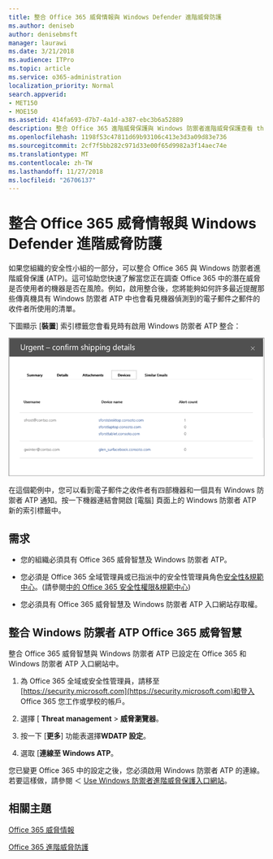 ```yaml
---
title: 整合 Office 365 威脅情報與 Windows Defender 進階威脅防護
ms.author: deniseb
author: denisebmsft
manager: laurawi
ms.date: 3/21/2018
ms.audience: ITPro
ms.topic: article
ms.service: o365-administration
localization_priority: Normal
search.appverid:
- MET150
- MOE150
ms.assetid: 414fa693-d7b7-4a1d-a387-ebc3b6a52889
description: 整合 Office 365 進階威脅保護與 Windows 防禦者進階威脅保護查看 threat management 的詳細的資訊。
ms.openlocfilehash: 1198f53c47811d69b93106c413e3d3a09d83e736
ms.sourcegitcommit: 2cf7f5bb282c971d33e00f65d9982a3f14aec74e
ms.translationtype: MT
ms.contentlocale: zh-TW
ms.lasthandoff: 11/27/2018
ms.locfileid: "26706137"
---
```

# <a name="integrate-office-365-threat-intelligence-with-windows-defender-advanced-threat-protection"></a>整合 Office 365 威脅情報與 Windows Defender 進階威脅防護

如果您組織的安全性小組的一部分，可以整合 Office 365 與 Windows 防禦者進階威脅保護 (ATP)。這可協助您快速了解當您正在調查 Office 365 中的潛在威脅是否使用者的機器是否在風險。例如，啟用整合後，您將能夠如何許多最近提醒那些傳真機具有 Windows 防禦者 ATP 中也會看見機器偵測到的電子郵件之郵件的收件者所使用的清單。
  
下圖顯示 [**裝置**] 索引標籤您會看見時有啟用 Windows 防禦者 ATP 整合： 
  
![啟用 Windows 防禦者 ATP 時，您可以看到機器提醒的清單。](media/fec928ea-8f0c-44d7-80b9-a2e0a8cd4e89.PNG)
  
在這個範例中，您可以看到電子郵件之收件者有四部機器和一個具有 Windows 防禦者 ATP 通知。按一下機器連結會開啟 [電腦] 頁面上的 Windows 防禦者 ATP 新的索引標籤中。
  
## <a name="requirements"></a>需求

- 您的組織必須具有 Office 365 威脅智慧及 Windows 防禦者 ATP。
    
- 您必須是 Office 365 全域管理員或已指派中的安全性管理員角色[安全性&amp;規範中心](https://security.microsoft.com)。(請參閱[中的 Office 365 安全性權限&amp;規範中心](permissions-in-the-security-and-compliance-center.md))
    
- 您必須具有 Office 365 威脅智慧及 Windows 防禦者 ATP 入口網站存取權。
    
## <a name="to-integrate-office-365-threat-intelligence-with-windows-defender-atp"></a>整合 Windows 防禦者 ATP Office 365 威脅智慧

整合 Office 365 威脅智慧與 Windows 防禦者 ATP 已設定在 Office 365 和 Windows 防禦者 ATP 入口網站中。
  
1. 為 Office 365 全域或安全性管理員，請移至[https://security.microsoft.com](https://security.microsoft.com)和登入 Office 365 您工作或學校的帳戶。 
    
2. 選擇 [ **Threat management** \> **威脅瀏覽器**。
    
3. 按一下 [**更多**] 功能表選擇**WDATP 設定**。
    
4. 選取 [**連線至 Windows ATP**。
    
您已變更 Office 365 中的設定之後，您必須啟用 Windows 防禦者 ATP 的連線。若要這樣做，請參閱 ＜ [Use Windows 防禦者進階威脅保護入口網站](https://go.microsoft.com/fwlink/?linkid=859690)。
  
## <a name="related-topics"></a>相關主題

[Office 365 威脅情報](office-365-ti.md)
  
[Office 365 進階威脅防護](office-365-atp.md)
  

